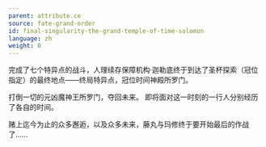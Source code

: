 ```yaml
---
parent: attribute.ce
source: fate-grand-order
id: final-singularity-the-grand-temple-of-time-solomon
language: zh
weight: 0
---
```


完成了七个特异点的战斗，人理续存保障机构·迦勒底终于到达了圣杯探索（冠位指定）的最终地点——终局特异点，冠位时间神殿所罗门。

打倒一切的元凶魔神王所罗门，夺回未来。
即将面对这一时刻的一行人分别经历了各自的时间。

赌上迄今为止的众多邂逅，以及众多未来，藤丸与玛修终于要开始最后的作战了……

